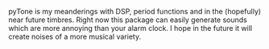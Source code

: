 pyTone is my meanderings with DSP, period functions and in the (hopefully) near future timbres. Right now this package can easily generate sounds which are more annoying than your alarm clock. I hope in the future it will create noises of a more musical variety.
